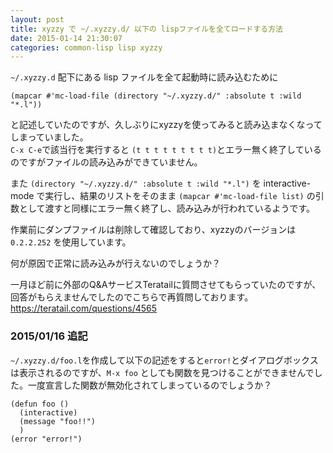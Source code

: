 ```yaml
---
layout: post
title: xyzzy で ~/.xyzzy.d/ 以下の lispファイルを全てロードする方法
date: 2015-01-14 21:30:07
categories: common-lisp lisp xyzzy
---
```

<p><code>~/.xyzzy.d</code> 配下にある lisp ファイルを全て起動時に読み込むために</p>

<pre><code>(mapcar #'mc-load-file (directory "~/.xyzzy.d/" :absolute t :wild "*.l"))
</code></pre>

<p>と記述していたのですが、久しぶりにxyzzyを使ってみると読み込まなくなってしまっていました。<br>
<code>C-x C-e</code>で該当行を実行すると <code>(t t t t t t t t t)</code>とエラー無く終了しているのですがファイルの読み込みができていません。</p>

<p>また <code>(directory "~/.xyzzy.d/" :absolute t :wild "*.l")</code> を interactive-mode で実行し、結果のリストをそのまま <code>(mapcar #'mc-load-file list)</code> の引数として渡すと同様にエラー無く終了し、読み込みが行われているようです。</p>

<p>作業前にダンプファイルは削除して確認しており、xyzzyのバージョンは <code>0.2.2.252</code> を使用しています。</p>

<p>何が原因で正常に読み込みが行えないのでしょうか？</p>

<p>一月ほど前に外部のQ&amp;AサービスTeratailに質問させてもらっていたのですが、回答がもらえませんでしたのでこちらで再質問しております。<br>
<a href="https://teratail.com/questions/4565" rel="nofollow">https://teratail.com/questions/4565</a></p>

<h3>2015/01/16 追記</h3>

<p><code>~/.xyzzy.d/foo.l</code>を作成して以下の記述をすると<code>error!</code>とダイアログボックスは表示されるのですが、<code>M-x foo</code> としても関数を見つけることができませんでした。一度宣言した関数が無効化されてしまっているのでしょうか？</p>

<pre><code>(defun foo ()
  (interactive)
  (message "foo!!")
  )
(error "error!")
</code></pre>
